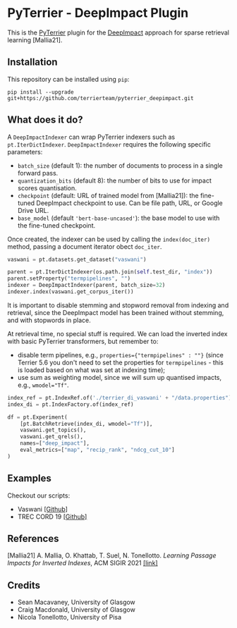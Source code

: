 # PyTerrier - DeepImpact Plugin

This is the [PyTerrier](https://github.com/terrier-org/pyterrier) plugin for the [DeepImpact](https://github.com/DI4IR/SIGIR2021) approach for sparse retrieval learning [Mallia21].

## Installation

This repository can be installed using `pip`:

```shell
pip install --upgrade git+https://github.com/terrierteam/pyterrier_deepimpact.git
```

## What does it do?

A `DeepImpactIndexer` can wrap PyTerrier indexers such as `pt.IterDictIndexer`. `DeepImpactIndexer` requires the following specific parameters:

* `batch_size` (default 1): the number of documents to process in a single forward pass.
* `quantization_bits` (default 8): the number of bits to use for impact scores quantisation.
* `checkpoint` (default: URL of trained model from [Mallia21]): the fine-tuned DeepImpact checkpoint to use. Can be file path, URL, or Google Drive URL.
* `base_model` (default `'bert-base-uncased'`): the base model to use with the fine-tuned checkpoint.

Once created, the indexer can be used by calling the `index(doc_iter)` method, passing a document iterator obect `doc_iter`.

```python
vaswani = pt.datasets.get_dataset("vaswani")

parent = pt.IterDictIndexer(os.path.join(self.test_dir, "index"))
parent.setProperty("termpipelines", "")
indexer = DeepImpactIndexer(parent, batch_size=32)
indexer.index(vaswani.get_corpus_iter())
```

It is important to disable stemming and stopword removal from indexing and retrieval, since the DeepImpact model has been trained without stemming, and with stopwords in place.

At retrieval time, no special stuff is required. We can load the inverted index with basic PyTerrier transformers, but remember to:
* disable term pipelines, e.g., `properties={"termpipelines" : ""}` (since Terrier 5.6 you don't need to set the properties for `termpipelines` - this is loaded based on what was set at indexing time);
* use sum as weighting model, since we will sum up quantised impacts, e.g., `wmodel="Tf"`.

```python
index_ref = pt.IndexRef.of('./terrier_di_vaswani' + "/data.properties")
index_di = pt.IndexFactory.of(index_ref)

df = pt.Experiment(
    [pt.BatchRetrieve(index_di, wmodel="Tf")],
    vaswani.get_topics(),
    vaswani.get_qrels(),
    names=["deep_impact"],
    eval_metrics=["map", "recip_rank", "ndcg_cut_10"]
)
```

## Examples
Checkout our scripts:

* Vaswani [[Github]](https://github.com/tonellotto/pyterrier_di/blob/master/vaswani_example.py)
* TREC CORD 19 [[Github]](https://github.com/tonellotto/pyterrier_di/blob/master/cord19_example.py)

## References

[Mallia21] A. Mallia, O. Khattab, T. Suel, N. Tonellotto. *Learning Passage Impacts for Inverted Indexes*, ACM SIGIR 2021 [[link]](https://arxiv.org/abs/2104.12016)

## Credits

* Sean Macavaney, University of Glasgow
* Craig Macdonald, University of Glasgow
* Nicola Tonellotto, University of Pisa
